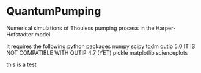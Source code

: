 # QuantumPumping
Numerical simulations of Thouless pumping process in the Harper-Hofstadter model

It requires the following python packages
numpy
scipy
tqdm
qutip 5.0
IT IS NOT COMPATIBLE WITH QUTIP 4.7 (YET)
pickle 
matplotlib
scienceplots


this is a test
